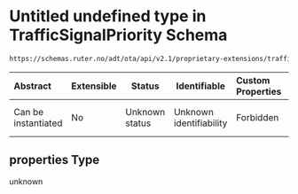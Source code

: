 # Untitled undefined type in TrafficSignalPriority Schema

```txt
https://schemas.ruter.no/adt/ota/api/v2.1/proprietary-extensions/traffic-signal-priority.json#/properties
```




| Abstract            | Extensible | Status         | Identifiable            | Custom Properties | Additional Properties | Access Restrictions | Defined In                                                                                                                |
| :------------------ | ---------- | -------------- | ----------------------- | :---------------- | --------------------- | ------------------- | ------------------------------------------------------------------------------------------------------------------------- |
| Can be instantiated | No         | Unknown status | Unknown identifiability | Forbidden         | Allowed               | none                | [traffic-signal-priority.json\*](../../schema/proprietary-extensions/traffic-signal-priority.json "open original schema") |

## properties Type

unknown

